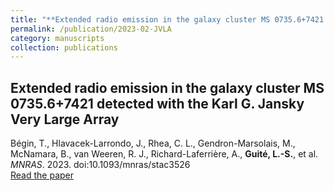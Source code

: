 ```yaml
---
title: "**Extended radio emission in the galaxy cluster MS 0735.6+7421 detected with the Karl G. Jansky Very Large Array**"
permalink: /publication/2023-02-JVLA
category: manuscripts
collection: publications
---
```


## **Extended radio emission in the galaxy cluster MS 0735.6+7421 detected with the Karl G. Jansky Very Large Array**
Bégin, T., Hlavacek-Larrondo, J., Rhea, C. L., Gendron-Marsolais, M., McNamara, B., van Weeren, R. J., Richard-Laferrière, A., **Guité, L.-S.**, et al. *MNRAS*. 2023. doi:10.1093/mnras/stac3526\
[Read the paper](https://ui.adsabs.harvard.edu/abs/2023MNRAS.519..767B/abstract)



